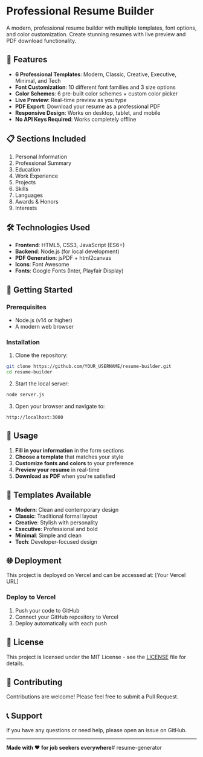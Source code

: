 # Professional Resume Builder

A modern, professional resume builder with multiple templates, font options, and color customization. Create stunning resumes with live preview and PDF download functionality.

## 🚀 Features

- **6 Professional Templates**: Modern, Classic, Creative, Executive, Minimal, and Tech
- **Font Customization**: 10 different font families and 3 size options
- **Color Schemes**: 6 pre-built color schemes + custom color picker
- **Live Preview**: Real-time preview as you type
- **PDF Export**: Download your resume as a professional PDF
- **Responsive Design**: Works on desktop, tablet, and mobile
- **No API Keys Required**: Works completely offline

## 📋 Sections Included

1. Personal Information
2. Professional Summary
3. Education
4. Work Experience
5. Projects
6. Skills
7. Languages
8. Awards & Honors
9. Interests

## 🛠️ Technologies Used

- **Frontend**: HTML5, CSS3, JavaScript (ES6+)
- **Backend**: Node.js (for local development)
- **PDF Generation**: jsPDF + html2canvas
- **Icons**: Font Awesome
- **Fonts**: Google Fonts (Inter, Playfair Display)

## 🚦 Getting Started

### Prerequisites
- Node.js (v14 or higher)
- A modern web browser

### Installation

1. Clone the repository:
```bash
git clone https://github.com/YOUR_USERNAME/resume-builder.git
cd resume-builder
```

2. Start the local server:
```bash
node server.js
```

3. Open your browser and navigate to:
```
http://localhost:3000
```

## 📱 Usage

1. **Fill in your information** in the form sections
2. **Choose a template** that matches your style
3. **Customize fonts and colors** to your preference
4. **Preview your resume** in real-time
5. **Download as PDF** when you're satisfied

## 🎨 Templates Available

- **Modern**: Clean and contemporary design
- **Classic**: Traditional formal layout
- **Creative**: Stylish with personality
- **Executive**: Professional and bold
- **Minimal**: Simple and clean
- **Tech**: Developer-focused design

## 🌐 Deployment

This project is deployed on Vercel and can be accessed at: [Your Vercel URL]

### Deploy to Vercel

1. Push your code to GitHub
2. Connect your GitHub repository to Vercel
3. Deploy automatically with each push

## 📄 License

This project is licensed under the MIT License - see the [LICENSE](LICENSE) file for details.

## 🤝 Contributing

Contributions are welcome! Please feel free to submit a Pull Request.

## 📞 Support

If you have any questions or need help, please open an issue on GitHub.

---

**Made with ❤️ for job seekers everywhere**# resume-generator
